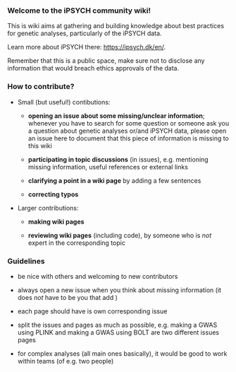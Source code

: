 ### Welcome to the iPSYCH community wiki!

This is wiki aims at gathering and building knowledge about best practices for genetic analyses, particularly of the iPSYCH data.

Learn more about iPSYCH there: https://ipsych.dk/en/.

Remember that this is a public space, make sure not to disclose any information that would breach ethics approvals of the data.

### How to contribute?

- Small (but useful!) contibutions: 

    - **opening an issue about some missing/unclear information**; whenever you have to search for some question or someone ask you a question about genetic analyses or/and iPSYCH data, please open an issue here to document that this piece of information is missing to this wiki
    
    - **participating in topic discussions** (in issues), e.g. mentioning missing information, useful references or external links
    
    - **clarifying a point in a wiki page** by adding a few sentences
    
    - **correcting typos**

- Larger contributions: 

    - **making wiki pages**
    
    - **reviewing wiki pages** (including code), by someone who is *not* expert in the corresponding topic


### Guidelines

- be nice with others and welcoming to new contributors

- always open a new issue when you think about missing information (it does *not* have to be you that add )

- each page should have is own corresponding issue

- split the issues and pages as much as possible, e.g. making a GWAS using PLINK and making a GWAS using BOLT are two different issues pages

- for complex analyses (all main ones basically), it would be good to work within teams (of e.g. two people)
